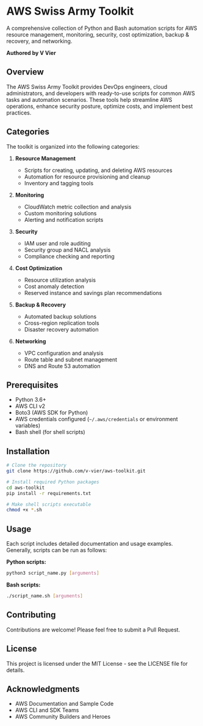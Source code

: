 # AWS Swiss Army Toolkit

A comprehensive collection of Python and Bash automation scripts for AWS resource management, monitoring, security, cost optimization, backup & recovery, and networking.

**Authored by V Vier**

## Overview

The AWS Swiss Army Toolkit provides DevOps engineers, cloud administrators, and developers with ready-to-use scripts for common AWS tasks and automation scenarios. These tools help streamline AWS operations, enhance security posture, optimize costs, and implement best practices.

## Categories

The toolkit is organized into the following categories:

1. **Resource Management**
   - Scripts for creating, updating, and deleting AWS resources
   - Automation for resource provisioning and cleanup
   - Inventory and tagging tools

2. **Monitoring**
   - CloudWatch metric collection and analysis
   - Custom monitoring solutions
   - Alerting and notification scripts

3. **Security**
   - IAM user and role auditing
   - Security group and NACL analysis
   - Compliance checking and reporting

4. **Cost Optimization**
   - Resource utilization analysis
   - Cost anomaly detection
   - Reserved instance and savings plan recommendations

5. **Backup & Recovery**
   - Automated backup solutions
   - Cross-region replication tools
   - Disaster recovery automation

6. **Networking**
   - VPC configuration and analysis
   - Route table and subnet management
   - DNS and Route 53 automation

## Prerequisites

- Python 3.6+
- AWS CLI v2
- Boto3 (AWS SDK for Python)
- AWS credentials configured (`~/.aws/credentials` or environment variables)
- Bash shell (for shell scripts)

## Installation

```bash
# Clone the repository
git clone https://github.com/v-vier/aws-toolkit.git

# Install required Python packages
cd aws-toolkit
pip install -r requirements.txt

# Make shell scripts executable
chmod +x *.sh
```

## Usage

Each script includes detailed documentation and usage examples. Generally, scripts can be run as follows:

**Python scripts:**
```bash
python3 script_name.py [arguments]
```

**Bash scripts:**
```bash
./script_name.sh [arguments]
```

## Contributing

Contributions are welcome! Please feel free to submit a Pull Request.

## License

This project is licensed under the MIT License - see the LICENSE file for details.

## Acknowledgments

- AWS Documentation and Sample Code
- AWS CLI and SDK Teams
- AWS Community Builders and Heroes

